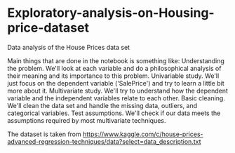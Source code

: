 # Exploratory-analysis-on-Housing-price-dataset
Data analysis of the House Prices data set

Main things that are done in the notebook is something like:
    Understanding the problem. We'll look at each variable and do a philosophical analysis of their meaning and its importance to this problem.
    Univariable study. We'll just focus on the dependent variable ('SalePrice') and try to learn a little bit more about it.
    Multivariate study. We'll try to understand how the dependent variable and the independent variables relate to each other.
    Basic cleaning. We'll clean the data set and handle the missing data, outliers, and categorical variables.
    Test assumptions. We'll check if our data meets the assumptions required by most multivariate techniques.
    
The dataset is taken from https://www.kaggle.com/c/house-prices-advanced-regression-techniques/data?select=data_description.txt
    
    
